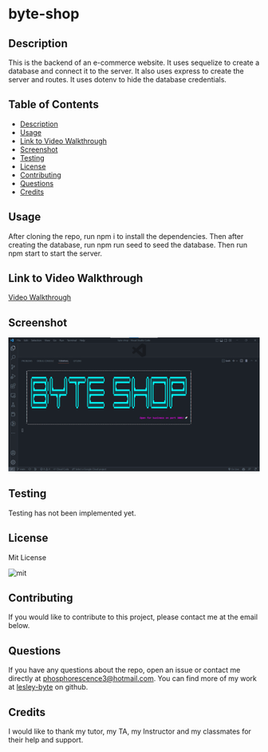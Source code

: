 # byte-shop

## Description

This is the backend of an e-commerce website. It uses sequelize to create a database and connect it to the server. It also uses express to create the server and routes. It uses dotenv to hide the database credentials.

## Table of Contents

- [Description](#description)
- [Usage](#usage)
- [Link to Video Walkthrough](#link-to-video-walkthrough)
- [Screenshot](#screenshot)
- [Testing](#testing)
- [License](#license)
- [Contributing](#contributing)
- [Questions](#questions)
- [Credits](#credits)

## Usage

After cloning the repo, run npm i to install the dependencies. Then after creating the database, run npm run seed to seed the database. Then run npm start to start the server.

## Link to Video Walkthrough

[Video Walkthrough](https://drive.google.com/file/d/1uWDy7xWee9trTCvbTlhd_P116zlcnUg6/view)

## Screenshot

![Screenshot](./assets/images/screenshot.png)

## Testing

Testing has not been implemented yet.

## License

Mit License

![mit](https://img.shields.io/badge/License-MIT-yellow.svg)

## Contributing

If you would like to contribute to this project, please contact me at the email below.

## Questions

If you have any questions about the repo, open an issue or contact me directly at [phosphorescence3@hotmail.com](mailto:phosphorescence3@hotmail.com). You can find more of my work at [lesley-byte](https://github.com/lesley-byte) on github.

## Credits

I would like to thank my tutor, my TA, my Instructor and my classmates for their help and support.

